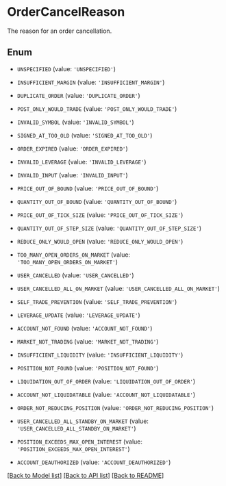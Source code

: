 # OrderCancelReason

The reason for an order cancellation.

## Enum

* `UNSPECIFIED` (value: `'UNSPECIFIED'`)

* `INSUFFICIENT_MARGIN` (value: `'INSUFFICIENT_MARGIN'`)

* `DUPLICATE_ORDER` (value: `'DUPLICATE_ORDER'`)

* `POST_ONLY_WOULD_TRADE` (value: `'POST_ONLY_WOULD_TRADE'`)

* `INVALID_SYMBOL` (value: `'INVALID_SYMBOL'`)

* `SIGNED_AT_TOO_OLD` (value: `'SIGNED_AT_TOO_OLD'`)

* `ORDER_EXPIRED` (value: `'ORDER_EXPIRED'`)

* `INVALID_LEVERAGE` (value: `'INVALID_LEVERAGE'`)

* `INVALID_INPUT` (value: `'INVALID_INPUT'`)

* `PRICE_OUT_OF_BOUND` (value: `'PRICE_OUT_OF_BOUND'`)

* `QUANTITY_OUT_OF_BOUND` (value: `'QUANTITY_OUT_OF_BOUND'`)

* `PRICE_OUT_OF_TICK_SIZE` (value: `'PRICE_OUT_OF_TICK_SIZE'`)

* `QUANTITY_OUT_OF_STEP_SIZE` (value: `'QUANTITY_OUT_OF_STEP_SIZE'`)

* `REDUCE_ONLY_WOULD_OPEN` (value: `'REDUCE_ONLY_WOULD_OPEN'`)

* `TOO_MANY_OPEN_ORDERS_ON_MARKET` (value: `'TOO_MANY_OPEN_ORDERS_ON_MARKET'`)

* `USER_CANCELLED` (value: `'USER_CANCELLED'`)

* `USER_CANCELLED_ALL_ON_MARKET` (value: `'USER_CANCELLED_ALL_ON_MARKET'`)

* `SELF_TRADE_PREVENTION` (value: `'SELF_TRADE_PREVENTION'`)

* `LEVERAGE_UPDATE` (value: `'LEVERAGE_UPDATE'`)

* `ACCOUNT_NOT_FOUND` (value: `'ACCOUNT_NOT_FOUND'`)

* `MARKET_NOT_TRADING` (value: `'MARKET_NOT_TRADING'`)

* `INSUFFICIENT_LIQUIDITY` (value: `'INSUFFICIENT_LIQUIDITY'`)

* `POSITION_NOT_FOUND` (value: `'POSITION_NOT_FOUND'`)

* `LIQUIDATION_OUT_OF_ORDER` (value: `'LIQUIDATION_OUT_OF_ORDER'`)

* `ACCOUNT_NOT_LIQUIDATABLE` (value: `'ACCOUNT_NOT_LIQUIDATABLE'`)

* `ORDER_NOT_REDUCING_POSITION` (value: `'ORDER_NOT_REDUCING_POSITION'`)

* `USER_CANCELLED_ALL_STANDBY_ON_MARKET` (value: `'USER_CANCELLED_ALL_STANDBY_ON_MARKET'`)

* `POSITION_EXCEEDS_MAX_OPEN_INTEREST` (value: `'POSITION_EXCEEDS_MAX_OPEN_INTEREST'`)

* `ACCOUNT_DEAUTHORIZED` (value: `'ACCOUNT_DEAUTHORIZED'`)

[[Back to Model list]](../README.md#documentation-for-models) [[Back to API list]](../README.md#documentation-for-api-endpoints) [[Back to README]](../README.md)


